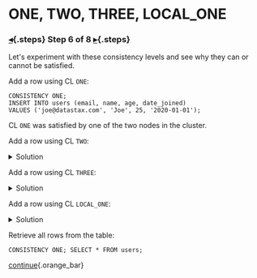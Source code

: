 <div class="top">

# ONE, TWO, THREE, LOCAL_ONE
### [◂](command:katapod.loadPage?step5){.steps} Step 6 of 8 [▸](command:katapod.loadPage?step7){.steps}
</div>

Let's experiment with these consistency levels and see why 
they can or cannot be satisfied.
 
Add a row using CL `ONE`:
```
CONSISTENCY ONE;
INSERT INTO users (email, name, age, date_joined) 
VALUES ('joe@datastax.com', 'Joe', 25, '2020-01-01');
```
CL `ONE` was satisfied by one of the two nodes in the cluster.


Add a row using CL `TWO`:
<details>
  <summary>Solution</summary>

```
CONSISTENCY TWO;
INSERT INTO users (email, name, age, date_joined) 
VALUES ('jen@datastax.com', 'Jen', 27, '2020-01-01');
```

<br/>

CL `TWO` was satisfied by the two nodes in the cluster.

</details>

Add a row using CL `THREE`:
<details>
  <summary>Solution</summary>

```
CONSISTENCY THREE;
INSERT INTO users (email, name, age, date_joined) 
VALUES ('art@datastax.com', 'Art', 33, '2020-05-04');
```

<br/>

CL `THREE` could not be satisfied because the cluster does not have three replicas to respond.

</details>

Add a row using CL `LOCAL_ONE`:
<details>
  <summary>Solution</summary>

```
CONSISTENCY LOCAL_ONE;
INSERT INTO users (email, name, age, date_joined) 
VALUES ('jim@datastax.com', 'Jim', 31, '2020-05-07');
```

<br/>

CL `LOCAL_ONE` was satisfied by the node in our local datacenter *DC-London*.

</details>

Retrieve all rows from the table:
```
CONSISTENCY ONE; SELECT * FROM users;
```

[continue](command:katapod.loadPage?step7){.orange_bar}